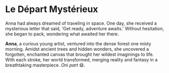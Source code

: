 #  Le Départ Mystérieux

Anna had always dreamed of traveling in space. One day, she received a mysterious letter that said, 'Get ready, adventure awaits.' Without hesitation, she began to pack, wondering what awaited her there.

**Anna**, a curious young artist, ventured into the dense forest one misty morning. Amidst ancient trees and hidden wonders, she uncovered a forgotten, enchanted canvas that brought her wildest imaginings to life. With each stroke, her world transformed, merging reality and fantasy in a breathtaking masterpiece. *Oni part* :smile:.